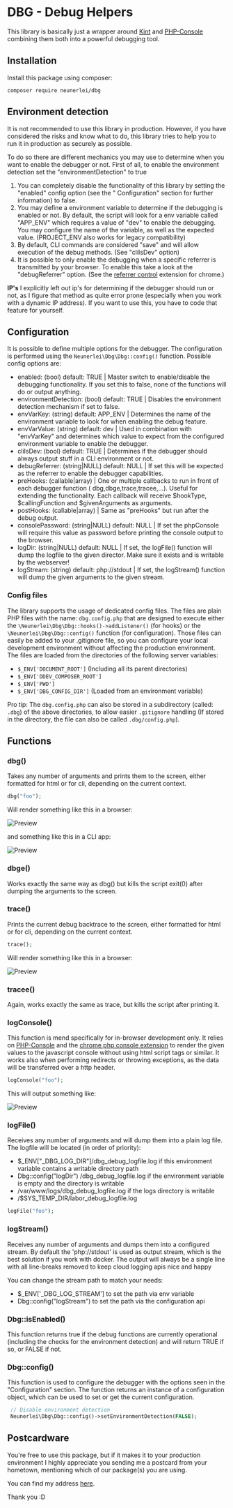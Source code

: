 # DBG - Debug Helpers

This library is basically just a wrapper around [Kint](https://github.com/kint-php/kint)
and [PHP-Console](https://github.com/barbushin/php-console) combining
them both into a powerful debugging tool.

## Installation

Install this package using composer:

```
composer require neunerlei/dbg
```

## Environment detection

It is not recommended to use this library in production. However, if you have considered the risks and know what to do,
this library tries to help you to run it in production as securely as possible.

To do so there are different mechanics you may use to determine when you want to enable the debugger or not. First of
all, to enable the environment
detection set the "environmentDetection" to true

1. You can completely disable the functionality of this library by setting the "enabled" config option (see the "
   Configuration" section for further information)
   to false.
2. You may define a environment variable to determine if the debugging is enabled or not. By default, the script will
   look for a env variable called "APP_ENV" which requires a value of "dev" to enable the debugging. You may configure
   the name of the variable, as well as the expected value. (PROJECT_ENV also works for legacy compatibility)
3. By default, CLI commands are considered "save" and will allow execution of the debug methods. (See "cliIsDev" option)
4. It is possible to only enable the debugging when a specific referrer is transmitted by your browser. To enable this
   take a look at the "debugReferrer" option. (See
   the [referrer control](https://chrome.google.com/webstore/detail/referer-control/hnkcfpcejkafcihlgbojoidoihckciin?hl=en)
   extension for chrome.)

**IP's** I explicitly left out ip's for determining if the debugger should run or not, as I figure that method as quite
error prone (especially when you work
with a dynamic IP address). If you want to use this, you have to code that feature for yourself.

## Configuration

It is possible to define multiple options for the debugger.
The configuration is performed using the `Neunerlei\Dbg\Dbg::config()` function. Possible config options are:

- enabled: (bool) default: TRUE | Master switch to enable/disable the debugging functionality. If you set this to false,
  none of the functions will do or output
  anything.
- environmentDetection: (bool) default: TRUE | Disables the environment detection mechanism if set to false.
- envVarKey: (string) default: APP_ENV | Determines the name of the environment variable to look for when
  enabling the debug feature.
- envVarValue: (string) default: dev | Used in combination with "envVarKey" and determines which value to expect
  from the configured environment variable to enable the debugger.
- cliIsDev: (bool) default: TRUE | Determines if the debugger should always output stuff in a CLI environment or
  not.
- debugReferrer: (string|NULL) default: NULL | If set this will be expected as the referrer to enable the debugger
  capabilities.
- preHooks: (callable|array) | One or multiple callbacks to run in front of each debugger function (
  dbg,dbge,trace,tracee,...). Useful for extending the
  functionality. Each callback will receive $hookType, $callingFunction and $givenArguments as arguments.
- postHooks: (callable|array) | Same as "preHooks" but run after the debug output.
- consolePassword: (string|NULL) default: NULL | If set the phpConsole will require this value as password before
  printing the console output to the browser.
- logDir: (string|NULL) default: NULL | If set, the logFile() function will dump the logfile to the given director. Make
  sure it exists and is writable by the webserver!
- logStream: (string) default: php://stdout | If set, the logStream() function will dump the given arguments to the
  given stream.

### Config files

The library supports the usage of dedicated config files. The files are plain PHP files with the name: `dbg.config.php`
that are designed to execute either the `\Neunerlei\Dbg\Dbg::hooks()->addListener()` (for hooks)
or the `\Neunerlei\Dbg\Dbg::config()` function (for configuration). Those files can easily be added to your .gitignore
file, so you can configure your local development environment without affecting the production environment.
The files are loaded from the directories of the following server variables:

- `$_ENV['DOCUMENT_ROOT']` (Including all its parent directories)
- `$_ENV['DDEV_COMPOSER_ROOT']`
- `$_ENV['PWD']`
- `$_ENV['DBG_CONFIG_DIR']` (Loaded from an environment variable)

Pro tip: The `dbg.config.php` can also be stored in a subdirectory (called: `.dbg`) of the above directories,
to allow easier `.gitignore` handling (If stored in the directory, the file can also be called `.dbg/config.php`).

## Functions

### dbg()

Takes any number of arguments and prints them to the screen, either formatted for html or for cli, depending on the
current context.

```php
dbg("foo");
```

Will render something like this in a browser:

![Preview](ReadmeImages/dbg.png)

and something like this in a CLI app:

![Preview](ReadmeImages/dbg-cli.png)

### dbge()

Works exactly the same way as dbg() but kills the script exit(0) after dumping the arguments to the screen.

### trace()

Prints the current debug backtrace to the screen, either formatted for html or for cli, depending on the current
context.

```php
trace();
```

Will render something like this in a browser:

![Preview](ReadmeImages/trace.png)

### tracee()

Again, works exactly the same as trace, but kills the script after printing it.

### logConsole()

This function is mend specifically for in-browser development only. It relies
on [PHP-Console](https://github.com/barbushin/php-console) and
the [chrome php console extension](https://chrome.google.com/webstore/detail/php-console/nfhmhhlpfleoednkpnnnkolmclajemef)
to render the given values to the
javascript console without using html script tags or similar. It works also when performing redirects or throwing
exceptions, as the data will be transferred
over a http header.

```php
logConsole("foo");
```

This will output something like:

![Preview](ReadmeImages/php-console.png)

### logFile()

Receives any number of arguments and will dump them into a plain log file. The logfile will be located (in order of
priority):

- $_ENV["_DBG_LOG_DIR"]/dbg_debug_logfile.log if this environment variable contains a writable directory path
- Dbg::config("logDir") /dbg_debug_logfile.log if the environment variable is empty and the directory is writable
- /var/www/logs/dbg_debug_logfile.log if the logs directory is writable
- /$SYS_TEMP_DIR/labor_debug_logfile.log

```php
logFile("foo");
```

### logStream()

Receives any number of arguments and dumps them into a configured stream. By default the 'php://stdout' is used as
output stream, which is the best solution if
you work with docker. The output will always be a single line with all line-breaks removed to keep cloud logging apis
nice and happy

You can change the stream path to match your needs:

- $_ENV['_DBG_LOG_STREAM'] to set the path via env variable
- Dbg::config("logStream") to set the path via the configuration api

### Dbg::isEnabled()

This function returns true if the debug functions are currently operational (including the checks for the environment
detection) and will return TRUE if so, or
FALSE if not.

### Dbg::config()

This function is used to configure the debugger with the options seen in the "Configuration" section.
The function returns an instance of a configuration object, which can be used to set or get the current configuration.

```php
 // Disable environment detection
 Neunerlei\Dbg\Dbg::config()->setEnvironmentDetection(FALSE);
 ```

## Postcardware

You're free to use this package, but if it makes it to your production environment I highly appreciate you sending me a
postcard from your hometown, mentioning
which of our package(s) you are using.

You can find my address [here](https://www.neunerlei.eu/).

Thank you :D 
